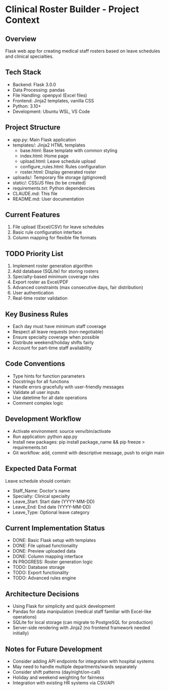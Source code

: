 # Clinical Roster Builder - Project Context

## Overview
Flask web app for creating medical staff rosters based on leave schedules and clinical specialties.

## Tech Stack
- Backend: Flask 3.0.0
- Data Processing: pandas
- File Handling: openpyxl (Excel files)  
- Frontend: Jinja2 templates, vanilla CSS
- Python: 3.10+
- Development: Ubuntu WSL, VS Code

## Project Structure
- app.py: Main Flask application
- templates/: Jinja2 HTML templates
  - base.html: Base template with common styling
  - index.html: Home page
  - upload.html: Leave schedule upload
  - configure_rules.html: Rules configuration
  - roster.html: Display generated roster
- uploads/: Temporary file storage (gitignored)
- static/: CSS/JS files (to be created)
- requirements.txt: Python dependencies
- CLAUDE.md: This file
- README.md: User documentation

## Current Features
1. File upload (Excel/CSV) for leave schedules
2. Basic rule configuration interface
3. Column mapping for flexible file formats

## TODO Priority List
1. Implement roster generation algorithm
2. Add database (SQLite) for storing rosters
3. Specialty-based minimum coverage rules  
4. Export roster as Excel/PDF
5. Advanced constraints (max consecutive days, fair distribution)
6. User authentication
7. Real-time roster validation

## Key Business Rules
- Each day must have minimum staff coverage
- Respect all leave requests (non-negotiable)
- Ensure specialty coverage when possible
- Distribute weekend/holiday shifts fairly
- Account for part-time staff availability

## Code Conventions
- Type hints for function parameters
- Docstrings for all functions
- Handle errors gracefully with user-friendly messages
- Validate all user inputs
- Use datetime for all date operations
- Comment complex logic

## Development Workflow
- Activate environment: source venv/bin/activate
- Run application: python app.py
- Install new packages: pip install package_name && pip freeze > requirements.txt
- Git workflow: add, commit with descriptive message, push to origin main

## Expected Data Format
Leave schedule should contain:
- Staff_Name: Doctor's name
- Specialty: Clinical specialty  
- Leave_Start: Start date (YYYY-MM-DD)
- Leave_End: End date (YYYY-MM-DD)
- Leave_Type: Optional leave category

## Current Implementation Status
- DONE: Basic Flask setup with templates
- DONE: File upload functionality
- DONE: Preview uploaded data
- DONE: Column mapping interface
- IN PROGRESS: Roster generation logic
- TODO: Database storage
- TODO: Export functionality
- TODO: Advanced rules engine

## Architecture Decisions
- Using Flask for simplicity and quick development
- Pandas for data manipulation (medical staff familiar with Excel-like operations)
- SQLite for local storage (can migrate to PostgreSQL for production)
- Server-side rendering with Jinja2 (no frontend framework needed initially)

## Notes for Future Development
- Consider adding API endpoints for integration with hospital systems
- May need to handle multiple departments/wards separately
- Consider shift patterns (day/night/on-call)
- Holiday and weekend weighting for fairness
- Integration with existing HR systems via CSV/API